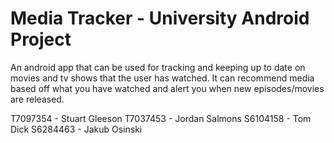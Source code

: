 # Media Tracker - University Android Project

An android app that can be used for tracking and keeping up to date on movies and tv shows that the user has watched. It can recommend media based off what you have watched and alert you when new episodes/movies are released.

T7097354 - Stuart Gleeson
T7037453 - Jordan Salmons
S6104158 - Tom Dick
S6284463 - Jakub Osinski
